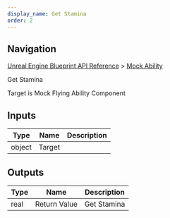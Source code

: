 ```yaml
---
display_name: Get Stamina
order: 2
---
```

## Navigation

[Unreal Engine Blueprint API Reference](https://dev.epicgames.com/documentation/en-us/unreal-engine/BlueprintAPI) > [Mock Ability](https://dev.epicgames.com/documentation/en-us/unreal-engine/BlueprintAPI/MockAbility)

Get Stamina

Target is Mock Flying Ability Component

## Inputs

| Type | Name | Description |
| --- | --- | --- |
| object | Target |  |

## Outputs

| Type | Name | Description |
| --- | --- | --- |
| real | Return Value | Get Stamina |
